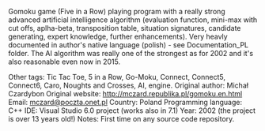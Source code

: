 Gomoku game (Five in a Row) playing program with a really strong advanced artificial intelligence algorithm (evaluation function, mini-max with cut offs, aplha-beta, transposition table, situation signatures, candidate generating, expert knowledge, further enhancements). Very heavly documented in author's native language (polish) - see Documentation_PL folder.  The AI algorithm was really one of the strongest as for 2002 and it's also reasonable even now in 2015.

Other tags: Tic Tac Toe, 5 in a Row, Go-Moku, Connect, Connect5, Connect6, Caro, Noughts and Crosses, AI, engine. 
Original author: Michał Czardybon
Original website: http://mczard.republika.pl/gomoku.en.html
Email:  mczard@poczta.onet.pl
Country: Poland
Programming language: C++
IDE: Visual Studio 6.0 project (works also in 7.1) 
Year: 2002 (the project is over 13 years old!)
Notes: First time on any source code repository.
